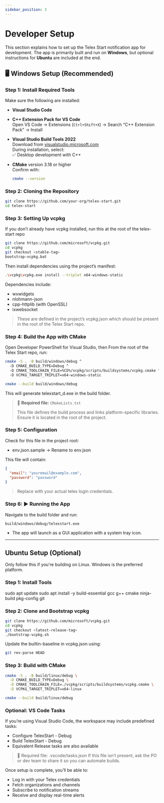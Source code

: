 ```yaml
---
sidebar_position: 3
---
```


# Developer Setup

This section explains how to set up the Telex Start notification app for development. The app is primarily built and run on **Windows**, but optional instructions for **Ubuntu** are included at the end.


## 🖥️ Windows Setup (Recommended)

### Step 1: Install Required Tools

Make sure the following are installed:

- **Visual Studio Code**
- **C++ Extension Pack for VS Code**  
  Open VS Code → Extensions (`Ctrl+Shift+X`) → Search “C++ Extension Pack” → Install

- **Visual Studio Build Tools 2022**  
  Download from [visualstudio.microsoft.com](https://visualstudio.microsoft.com/)  
  During installation, select:  
  ✅ Desktop development with C++

- **CMake** version 3.18 or higher  
  Confirm with:  
  ```bash
  cmake --version

### Step 2: Cloning the Repository

```bash
git clone https://github.com/your-org/telex-start.git
cd telex-start
```

### Step 3: Setting Up vcpkg
If you don’t already have vcpkg installed, run this at the root of the telex-start repo

```bash
git clone https://github.com/microsoft/vcpkg.git
cd vcpkg
git checkout <stable-tag>
bootstrap-vcpkg.bat
```


Then install dependencies using the project’s manifest:
```bash
.\vcpkg\vcpkg.exe install --triplet x64-windows-static
```

Dependencies include:
- wxwidgets
- nlohmann-json
- cpp-httplib (with OpenSSL)
- ixwebsocket

> These are defined in the project’s vcpkg.json which should be present in the root of the Telex Start repo.


### Step 4: Build the App with CMake
Open Developer PowerShell for Visual Studio, then From the root of the Telex Start repo, run:

```bash
cmake -S . -B build/windows/debug ^
  -D CMAKE_BUILD_TYPE=Debug ^
  -D CMAKE_TOOLCHAIN_FILE=%CD%/vcpkg/scripts/buildsystems/vcpkg.cmake ^
  -D VCPKG_TARGET_TRIPLET=x64-windows-static

cmake --build build/windows/debug
```
This will generate telexstart_d.exe in the build folder.

> 📁 **Required file:** `CMakeLists.txt `
>
> This file defines the build process and links platform-specific libraries. Ensure it is located in the root of the project.


### Step 5: Configuration

Check for this file in the project root:
- env.json.sample → Rename to env.json

This file will contain:
```json
{
  "email": "youremail@example.com",
  "password": "password"
}
```

> Replace with your actual telex login credentials.


### Step 6: ▶️ Running the App
Navigate to the build folder and run:

```bash
build/windows/debug/telexstart.exe
```

- The app will launch as a GUI application with a system tray icon.
---

## Ubuntu Setup (Optional)
Only follow this if you're building on Linux. Windows is the preferred platform.

### Step 1: Install Tools
sudo apt update
sudo apt install -y build-essential gcc g++ cmake ninja-build pkg-config git


### Step 2: Clone and Bootstrap vcpkg
```bash
git clone https://github.com/microsoft/vcpkg.git
cd vcpkg
git checkout <latest-release-tag>
./bootstrap-vcpkg.sh
```

Update the builtin-baseline in vcpkg.json using:

```bash
git rev-parse HEAD
```

### Step 3: Build with CMake
```bash
cmake -S . -B build/linux/debug \
  -D CMAKE_BUILD_TYPE=Debug \
  -D CMAKE_TOOLCHAIN_FILE=./vcpkg/scripts/buildsystems/vcpkg.cmake \
  -D VCPKG_TARGET_TRIPLET=x64-linux

cmake --build build/linux/debug
```

### Optional: VS Code Tasks
If you’re using Visual Studio Code, the workspace may include predefined tasks:
- Configure TelexStart - Debug
- Build TelexStart - Debug
- Equivalent Release tasks are also available
> 📁 Required file: .vscode/tasks.json
If this file isn’t present, ask the PO or dev team to share it so you can automate builds.


Once setup is complete, you’ll be able to:
- Log in with your Telex credentials
- Fetch organizations and channels
- Subscribe to notification streams
- Receive and display real-time alerts



